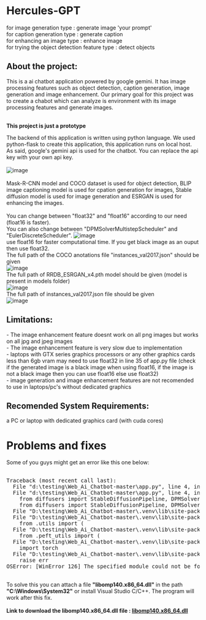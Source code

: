 <h1>Hercules-GPT</h1>
for image generation type : generate image 'your prompt' <br>
for caption generation type : generate caption <br>
for enhancing an image type : enhance image <br>
for trying the object detection feature type : detect objects 
<h2>About the project: </h2>
This is a ai chatbot application powered by google gemini. It has image processing features such as object detection, caption generation, image generation and image enhancement. 
Our primary goal for this project was to create a chabot which can analyze is environment with its image processing features and generate images.  <br><br>

<b>This project is just a prototype</b> <br>

The backend of this application is written using python language. We used python-flask to create this application, this application runs on local host. <br>
As said, google's gemini api is used for the chatbot. You can replace the api key with your own api key. <br><br>
![image](https://github.com/user-attachments/assets/011b02d8-68a2-4fd5-aa67-b44c6441c5c0)
<br><br>
Mask-R-CNN model and COCO dataset is used for object detection, BLIP image captioning model is used for cpation generation for images, Stable diffusion model is used for image generation and ESRGAN is used for enhancing the images.
<br><br>
You can change between "float32" and "float16" according to our need (float16 is faster). <br>
You can also change between "DPMSolverMultistepScheduler" and "EulerDiscreteScheduler".
![image](https://github.com/user-attachments/assets/3e310cc1-ed9b-4897-a771-e38190041857)
<br>use float16 for faster computational time. If you get black image as an ouput then use float32.<br>
The full path of the COCO anotations file "instances_val2017.json" should be given <br>
![image](https://github.com/user-attachments/assets/cf10800e-297a-4d93-8337-d6a165abd08f)
<br>
The full path of RRDB_ESRGAN_x4.pth model should be given (model is present in models folder) <br>
![image](https://github.com/user-attachments/assets/8e720dc0-b700-4aa0-a9ac-2eb06aff378e) <br>
The full path of instances_val2017.json file should be given <br>
![image](https://github.com/user-attachments/assets/bce9b3cc-fc5a-457b-8909-16d8fe867f54)

<h2>Limitations:</h2>
- The image enhancement feature doesnt work on all png images but works on all jpg and jpeg images <br>
- The image enhancement feature is very slow due to implementation<br>
- laptops with GTX series graphics processors or any other graphics cards less than 6gb vram may need to use float32 in line 35 of app.py file (check if the generated image is a black image when using float16, if the image is not a black image then you can use float16 else use float32)<br>
- image generation and image enhancement features are not recomended to use in laptops/pc's without dedicated graphics<br>

<h2>Recomended System Requirements:</h2>
a PC or laptop with dedicated graphics card (with cuda cores)

<h1>Problems and fixes</h1>
Some of you guys might get an error like this one below: <br><br>
<pre>
Traceback (most recent call last):
  File "d:\testing\Web_Ai_Chatbot-master\app.py", line 4, in <module>
  File "d:\testing\Web_Ai_Chatbot-master\app.py", line 4, in <module>
    from diffusers import StableDiffusionPipeline, DPMSolverMultistepScheduler
    from diffusers import StableDiffusionPipeline, DPMSolverMultistepScheduler
  File "D:\testing\Web_Ai_Chatbot-master\.venv\lib\site-packages\diffusers\__init__.py", line 5, in <module>
  File "D:\testing\Web_Ai_Chatbot-master\.venv\lib\site-packages\diffusers\__init__.py", line 5, in <module>
    from .utils import (
  File "D:\testing\Web_Ai_Chatbot-master\.venv\lib\site-packages\diffusers\utils\__init__.py", line 100, in <module>
    from .peft_utils import (
  File "D:\testing\Web_Ai_Chatbot-master\.venv\lib\site-packages\diffusers\utils\peft_utils.py", line 28, in <module>
    import torch
  File "D:\testing\Web_Ai_Chatbot-master\.venv\lib\site-packages\torch\__init__.py", line 148, in <module>
    raise err
OSError: [WinError 126] The specified module could not be found. Error loading "D:\testing\Web_Ai_Chatbot-master\.venv\lib\site-packages\torch\lib\fbgemm.dll" or one of its dependencies.
</pre>
<br>
To solve this you can attach a file <b>"libomp140.x86_64.dll"</b> in the path <b>"C:\Windows\System32"</b> or install Visual Studio C/C++. The program will work after this fix. <br><br>
<b>Link to download the libomp140.x86_64.dll file : <a href="https://www.youtube.com/redirect?event=video_description&redir_token=QUFFLUhqbXQwWXc0RWwwd01KczdtMDMtTTQ1bndmMW9FUXxBQ3Jtc0tuNUpsRVg0S1NYVmxrVk9JYllRV3JVQ3BadjBjTS1FeEhuNTdwY1ZYb1RIY3Ztd3M2Y0w0UUhqck5XSDAyeUJkT1h0S2QtN1lBM3lxZmlFOVlVY3k2aTZmU1ZRZy1Xb1Y2UW0xVXdtYVNvOV9GT0wxQQ&q=https%3A%2F%2Fgithub.com%2Frorymulcahey%2Flibomp140.x86_64.dll%2Fraw%2Fmain%2Flibomp140.x86_64.dll&v=npPdd7wk3Ok">libomp140.x86_64.dll</a></b>
